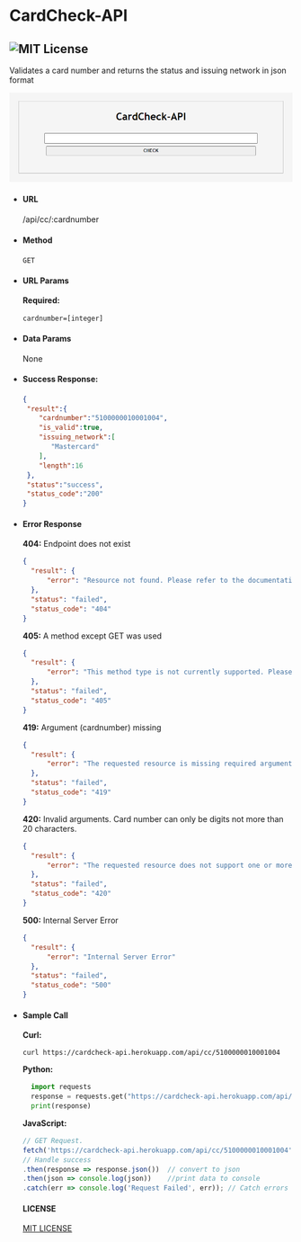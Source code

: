 # CardCheck-API
![MIT License](https://img.shields.io/github/license/shine-jayakumar/Covid19-Exploratory-Analysis-With-SQL)
----
  Validates a card number and returns the status and issuing network in json format

![CardCheck-API](https://github.com/shine-jayakumar/CardCheck-API/blob/main/cardcheck-api.PNG)
* #### URL

  /api/cc/:cardnumber

* #### Method

  `GET`
  
* #### URL Params
  
   **Required:**
 
   `cardnumber=[integer]`

* #### Data Params

  None

* #### Success Response:

  ```json
  {
   "result":{
      "cardnumber":"5100000010001004",
      "is_valid":true,
      "issuing_network":[
         "Mastercard"
      ],
      "length":16
   },
   "status":"success",
   "status_code":"200"
  }
  ```
 
* #### Error Response

  **404:** Endpoint does not exist
  
  ```json
  {
    "result": {
        "error": "Resource not found. Please refer to the documentation."
    },
    "status": "failed",
    "status_code": "404"
  }
  ```
  **405:** A method except GET was used
  ```json
  {
    "result": {
        "error": "This method type is not currently supported. Please refer to the documentation."
    },
    "status": "failed",
    "status_code": "405"
  }
  ```
  **419:** Argument (cardnumber) missing
  ```json
  {
    "result": {
        "error": "The requested resource is missing required arguments. Please refer to the documentation."
    },
    "status": "failed",
    "status_code": "419"
  }
  ```
  **420:** Invalid arguments. Card number can only be digits not more than 20 characters.
  ```json
  {
    "result": {
        "error": "The requested resource does not support one or more of the given parameters. Please refer to the documentation."
    },
    "status": "failed",
    "status_code": "420"
  }
  ```
  **500:** Internal Server Error
    ```json
    {
      "result": {
          "error": "Internal Server Error"
      },
      "status": "failed",
      "status_code": "500"
    }
    ```
* #### Sample Call
  **Curl:**
  ```curl
  curl https://cardcheck-api.herokuapp.com/api/cc/5100000010001004
  ```
  
  **Python:**
  ```python
    import requests
    response = requests.get("https://cardcheck-api.herokuapp.com/api/cc/5100000010001004")
    print(response)
  ```
  **JavaScript:**
  ```javascript
  // GET Request.
  fetch('https://cardcheck-api.herokuapp.com/api/cc/5100000010001004')
  // Handle success
  .then(response => response.json())  // convert to json
  .then(json => console.log(json))    //print data to console
  .catch(err => console.log('Request Failed', err)); // Catch errors
   ```
   
   
  #### LICENSE
  [MIT LICENSE](https://github.com/shine-jayakumar/CardCheck-API/blob/main/LICENSE)
